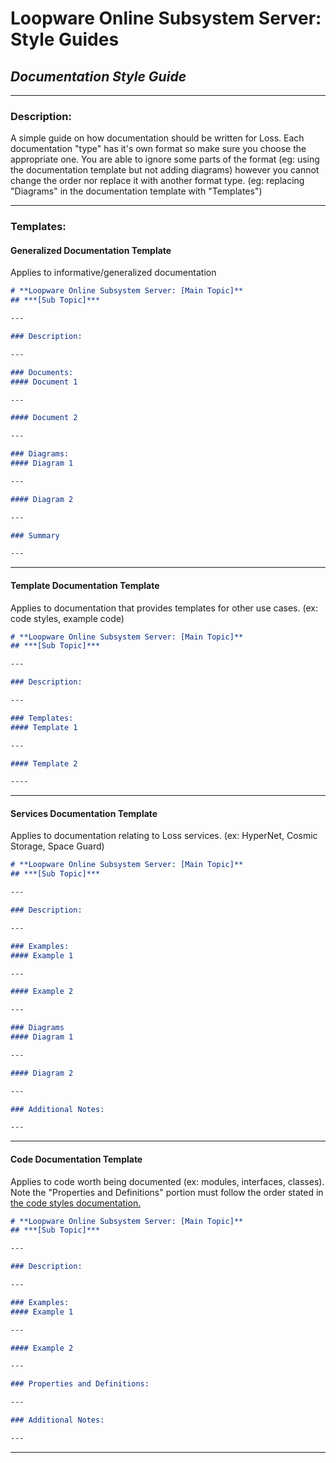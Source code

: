 # **Loopware Online Subsystem Server: Style Guides**
## ***Documentation Style Guide***

---

### Description:
A simple guide on how documentation should be written for Loss. Each documentation "type" has it's own format so make sure you choose the appropriate one. You are able to ignore some parts of the format (eg: using the documentation template but not adding diagrams) however you cannot change the order nor replace it with another format type. (eg: replacing "Diagrams" in the documentation template with "Templates")

---

### Templates:
#### Generalized Documentation Template
Applies to informative/generalized documentation

```markdown
# **Loopware Online Subsystem Server: [Main Topic]**
## ***[Sub Topic]***

---

### Description:

---

### Documents:
#### Document 1

---

#### Document 2

---

### Diagrams:
#### Diagram 1

---

#### Diagram 2

---

### Summary

---
```

---

#### Template Documentation Template
Applies to documentation that provides templates for other use cases. (ex: code styles, example code)

```markdown
# **Loopware Online Subsystem Server: [Main Topic]**
## ***[Sub Topic]***

---

### Description:

---

### Templates:
#### Template 1

---

#### Template 2

----
```

---

#### Services Documentation Template
Applies to documentation relating to Loss services. (ex: HyperNet, Cosmic Storage, Space Guard)

```markdown
# **Loopware Online Subsystem Server: [Main Topic]**
## ***[Sub Topic]***

---

### Description:

---

### Examples:
#### Example 1

---

#### Example 2

---

### Diagrams
#### Diagram 1

---

#### Diagram 2

---

### Additional Notes:

---
```

---

#### Code Documentation Template
Applies to code worth being documented (ex: modules, interfaces, classes). Note the "Properties and Definitions" portion must follow the order stated in [the code styles documentation.](code-style-doc.md)

```markdown
# **Loopware Online Subsystem Server: [Main Topic]**
## ***[Sub Topic]***

---

### Description:

---

### Examples:
#### Example 1

---

#### Example 2

---

### Properties and Definitions:

---

### Additional Notes:

---
```
---